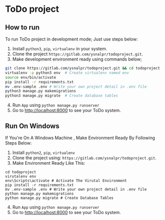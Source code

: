 # ToDo project


## How to run

To run ToDo project in development mode; Just use steps below:

1. Install `python3`, `pip`, `virtualenv` in your system.
2. Clone the project `https://gitlab.com/ysnalpr/todoproject.git`.
3. Make development environment ready using commands below;

  ```bash
  git clone https://gitlab.com/ysnalpr/todoproject.git && cd todoproject
  virtualenv -p python3 env  # Create virtualenv named env
  source env/bin/activate
  pip install -r requirements.txt
  mv .env-sample .env # Write your own project detail in .env file
  python3 manage.py makemigrations
  python3 manage.py migrate  # Create database tables
  ```

4. Run `App` using `python manage.py runserver`
5. Go to [http://localhost:8000](http://localhost:8000) to see your ToDo system.

## Run On Windows

If You're On A Windows Machine , Make Environment Ready By Following Steps Below:
1. Install `python2`, `pip`, `virtualenv` 
2. Clone the project using:  `https://gitlab.com/ysnalpr/todoproject.git`.
3. Make Environment Ready Like This:
  ``` Command Prompt
  cd todoproject
  virutalenv env
  env\Scripts\activate # Activate The Virutal Environment
  pip install -r requirements.txt
  mv .env-sample .env # Write your own project detail in .env file
  python manage.py makemigrations
  python manage.py migrate # Create Database Tables
  ```
4. Run `App` using `python manage.py runserver`
5. Go to [http://localhost:8000](http://localhost:8000) to see your ToDo system.
